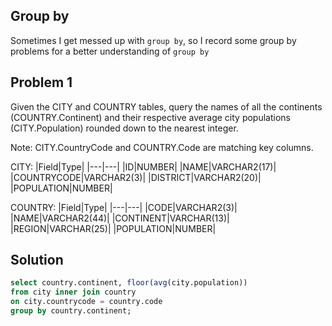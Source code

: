 ## Group by
Sometimes I get messed up with `group by`, so I record some group by problems for a better understanding of `group by`

## Problem 1
Given the CITY and COUNTRY tables, query the names of all the continents (COUNTRY.Continent) and their respective average city populations (CITY.Population) rounded down to the nearest integer.

Note: CITY.CountryCode and COUNTRY.Code are matching key columns.

CITY:
|Field|Type|
|---|---|
|ID|NUMBER|
|NAME|VARCHAR2(17)|
|COUNTRYCODE|VARCHAR2(3)|
|DISTRICT|VARCHAR2(20)|
|POPULATION|NUMBER|

COUNTRY:
|Field|Type|
|---|---|
|CODE|VARCHAR2(3)|
|NAME|VARCHAR2(44)|
|CONTINENT|VARCHAR(13)|
|REGION|VARCHAR(25)|
|POPULATION|NUMBER|

## Solution
```sql
select country.continent, floor(avg(city.population))
from city inner join country
on city.countrycode = country.code
group by country.continent;
```